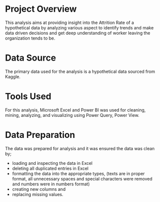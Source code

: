 # Project Overview
This analysis aims at providing insight into the Attrition Rate of a hypothetical data by analyzing various aspect to identify trends and make data driven decisions and get deep understanding of worker leaving the organization tends to be.

# Data Source
The primary data used for the analysis is a hypothetical data sourced from Kaggle.

# Tools Used 
For this analysis, Microsoft Excel and Power BI was used for cleaning, mining, analyzing, and visualizing using Power Query, Power View.

# Data Preparation
The data was prepared for analysis and it was ensured the data was clean by;
- loading and inspecting the data in Excel
- deleting all duplicated entries in Excel
- formatting the data into the appropriate types, (texts are in proper format, all unnecessary spaces and special characters were removed  and numbers were in numbers format)
- creating new columns and 
- replacing missing values.

